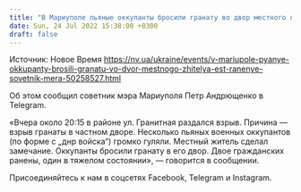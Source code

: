 ```yaml
---
title: "В Мариуполе пьяные оккупанты бросили гранату во двор местного жителя, есть раненые — советник мэра"
date: Sun, 24 Jul 2022 15:38:00 +0300
draft: false
---
```

Источник: Новое Время https://nv.ua/ukraine/events/v-mariupole-pyanye-okkupanty-brosili-granatu-vo-dvor-mestnogo-zhitelya-est-ranenye-sovetnik-mera-50258527.html


Об этом сообщил советник мэра Мариуполя Петр Андрющенко в Telegram.

«Вчера около 20:15 в районе ул. Гранитная раздался взрыв. Причина — взрыв гранаты в частном дворе. Несколько пьяных военных оккупантов (по форме с „днр войска“) громко гуляли. Местный житель сделал замечание. Оккупанты бросили гранату в его двор. Двое гражданских ранены, один в тяжелом состоянии», — говорится в сообщении.

Присоединяйтесь к нам в соцсетях Facebook, Telegram и Instagram.

